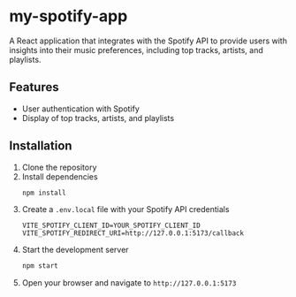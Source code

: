 # my-spotify-app

A React application that integrates with the Spotify API to provide users with insights into their music preferences, including top tracks, artists, and playlists.

## Features

- User authentication with Spotify
- Display of top tracks, artists, and playlists

## Installation

1. Clone the repository
2. Install dependencies
    ```bash
    npm install
    ```
3. Create a `.env.local` file with your Spotify API credentials
    ```env
    VITE_SPOTIFY_CLIENT_ID=YOUR_SPOTIFY_CLIENT_ID
    VITE_SPOTIFY_REDIRECT_URI=http://127.0.0.1:5173/callback
    ```
4. Start the development server
    ```bash
    npm start
    ``` 
5. Open your browser and navigate to `http://127.0.0.1:5173`

